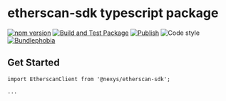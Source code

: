 # etherscan-sdk typescript package

[![npm version](https://img.shields.io/npm/v/@nexys/etherscan-sdk.svg)](https://www.npmjs.com/package/@nexys/etherscan-sdk)
[![Build and Test Package](https://github.com/nexys-system/etherscan-sdk-sdk/actions/workflows/test.yml/badge.svg)](https://github.com/nexys-system/etherscan-sdk-sdk/actions/workflows/test.yml)
[![Publish](https://github.com/nexys-system/etherscan-sdk-sdk/actions/workflows/publish.yml/badge.svg)](https://github.com/nexys-system/etherscan-sdk-sdk/actions/workflows/publish.yml)
![Code style](https://img.shields.io/badge/code_style-prettier-ff69b4.svg)
[![Bundlephobia](https://badgen.net/bundlephobia/min/@nexys/etherscan-sdk)](https://bundlephobia.com/result?p=@nexys/etherscan-sdk)

## Get Started

```
import EtherscanClient from '@nexys/etherscan-sdk';

...
```
